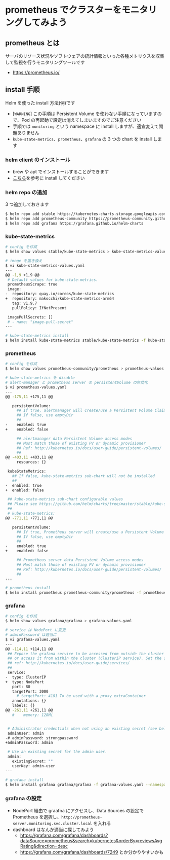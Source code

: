 # prometheus でクラスターをモニタリングしてみよう

## prometheus とは

サーバのリソース状況やソフトウェアの統計情報といった各種メトリクスを収集して監視を行うモニタリングツールです

- https://prometheus.io/

## install 手順

Helm を使った install 方法(例)です

- [`WARNING`] この手順は Persistent Volume を使わない手順になっていますので、Pod の再起動で設定は消えてしまいますのでご注意ください
- 手順では `monitoring` という namespace に install しますが、適宜変えて問題ありません
- `kube-state-metrics`、`prometheus`、`grafana` の 3 つの chart を install します
 
### helm client のインストール

- brew や apt でインストールすることができます
- [こちら](https://helm.sh/docs/intro/install/)を参考に install してください

### helm repo の追加

3 つ追加しておきます

```bash
$ helm repo add stable https://kubernetes-charts.storage.googleapis.com/
$ helm repo add prometheus-community https://prometheus-community.github.io/helm-charts
$ helm repo add grafana https://grafana.github.io/helm-charts
```

### kube-state-metrics

```bash
# config を作成
$ helm show values stable/kube-state-metrics > kube-state-metrics-values.yaml

# image を置き換え
$ vi kube-state-metrics-values.yaml
---
@@ -1,9 +1,9 @@
 # Default values for kube-state-metrics.
 prometheusScrape: true
 image:
-  repository: quay.io/coreos/kube-state-metrics
+  repository: makocchi/kube-state-metrics-arm64
   tag: v1.9.7
   pullPolicy: IfNotPresent

 imagePullSecrets: []
 # - name: "image-pull-secret"
---

# kube-state-metrics install
$ helm install kube-state-metrics stable/kube-state-metrics -f kube-state-metrics-values.yaml --namespace monitoring --create-namespace
```

### prometheus

```bash
# config を作成
$ helm show values prometheus-community/prometheus > prometheus-values.yaml

# kube-state-metrics を disable
# alert-manager と prometheus server の persistentVolume の無効化
$ vi prometheus-values.yaml
---
@@ -175,11 +175,11 @@

   persistentVolume:
     ## If true, alertmanager will create/use a Persistent Volume Claim
     ## If false, use emptyDir
     ##
-    enabled: true
+    enabled: false

     ## alertmanager data Persistent Volume access modes
     ## Must match those of existing PV or dynamic provisioner
     ## Ref: http://kubernetes.io/docs/user-guide/persistent-volumes/
     ##
@@ -403,11 +403,11 @@
     resources: {}

 kubeStateMetrics:
   ## If false, kube-state-metrics sub-chart will not be installed
   ##
-  enabled: true
+  enabled: false

 ## kube-state-metrics sub-chart configurable values
 ## Please see https://github.com/helm/charts/tree/master/stable/kube-state-metrics
 ##
 # kube-state-metrics:
@@ -771,11 +771,11 @@

   persistentVolume:
     ## If true, Prometheus server will create/use a Persistent Volume Claim
     ## If false, use emptyDir
     ##
-    enabled: true
+    enabled: false

     ## Prometheus server data Persistent Volume access modes
     ## Must match those of existing PV or dynamic provisioner
     ## Ref: http://kubernetes.io/docs/user-guide/persistent-volumes/
     ##
---

# prometheus install
$ helm install prometheus prometheus-community/prometheus -f prometheus-values.yaml --namespace monitoring --create-namespace
```

### grafana

```bash
# config を作成
$ helm show values grafana/grafana > grafana-values.yaml

# service は NodePort に変更
# adminPassword は適当に
$ vi grafana-values.yaml
---
@@ -114,11 +114,11 @@
 ## Expose the grafana service to be accessed from outside the cluster (LoadBalancer service).
 ## or access it from within the cluster (ClusterIP service). Set the service type and the port to serve it.
 ## ref: http://kubernetes.io/docs/user-guide/services/
 ##
 service:
-  type: ClusterIP
+  type: NodePort
   port: 80
   targetPort: 3000
     # targetPort: 4181 To be used with a proxy extraContainer
   annotations: {}
   labels: {}
@@ -261,11 +261,11 @@
   #    memory: 128Mi


 # Administrator credentials when not using an existing secret (see below)
 adminUser: admin
-# adminPassword: strongpassword
+adminPassword: admin

 # Use an existing secret for the admin user.
 admin:
   existingSecret: ""
   userKey: admin-user
---

# grafana install
$ helm install grafana grafana/grafana -f grafana-values.yaml --namespace monitoring
```

### grafana の設定

- NodePort 経由で graafna にアクセスし、Data Sources の設定で Prometheus を選択し、`http://prometheus-server.monitoring.svc.cluster.local` を入れる
- dashboard はなんか適当に探してみよう
  - https://grafana.com/grafana/dashboards?dataSource=prometheus&search=kubernetes&orderBy=reviewsAvgRating&direction=desc
  - https://grafana.com/grafana/dashboards/7249 とか分かりやすいかも

